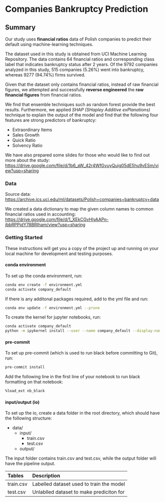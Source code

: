 # Companies Bankruptcy Prediction

## Summary

Our study uses **financial ratios** data of Polish companies to predict their default using machine-learning techniques. 

The dataset used in this study is obtained from UCI Machine Learning Repository. The data contains 64 financial ratios 
and corresponding class label that indicates bankruptcy status after 2 years. Of the 9792 companies analyzed in this 
study, 515 companies (5.26%) went into bankruptcy, whereas 9277 (94.74%) firms survived.

Given that the dataset only contains financial ratios, instead of raw financial figures, we attempted and successfully 
**reverse engineered** the **raw financial figures** from financial ratios.  

We find that ensemble techniques such as random forest provide the best results. Furthermore, we applied 
*SHAP (SHapley Additive exPlanations)* technique to explain the output of the model and find that the following four 
features are strong predictors of bankruptcy: 

- Extraordinary Items
- Sales Growth
- Quick Ratio
- Solvency Ratio

We have also prepared some slides for those who would like to find out more about the study: 
https://drive.google.com/file/d/1b6_aW_42r4WfGvuyQuig05dE5hu9vESm/view?usp=sharing

### Data

Source data: https://archive.ics.uci.edu/ml/datasets/Polish+companies+bankruptcy+data

We created a data dictionary to map the given column names to common financial ratios used in accounting:
https://drive.google.com/file/d/1_XEkCGvHlyAAPn-jbbRPPjdY78BRIham/view?usp=sharing

### Getting Started

These instructions will get you a copy of the project up and running on your local machine for 
development and testing purposes. 

#### conda environment
To set up the conda environment, run:

```bash
conda env create -f environment.yml
conda activate company_default
```

If there is any additonal packages required, add to the yml file and run:

```bash
conda env update -f environment.yml --prune
```

To create the kernel for jupyter notebooks, run:

```bash
conda activate company_default
python -m ipykernel install --user --name company_default --display-name "Python (company_default)`
```

#### pre-commit

To set up pre-commit (which is used to run black before committing to Git), run:

```bash
pre-commit install 
```

Add the following line in the first line of your notebook to run black formatting on that notebook:
```bash
%load_ext nb_black
```

#### input/output (io)

To set up the io, create a data folder in the root directory, 
which should have the following structure:

- data/
    - input/
        - train.csv
        - test.csv
    - output/

The input folder contains train.csv and test.csv, 
while the output folder will have the pipeline output. 

| Tables   | Description |  
|:-------- |:----------- |
| train.csv|  Labelled dataset used to train the model |
| test.csv |  Unlablled dataset to make prediciton for |


